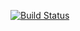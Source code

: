 [![Build Status](https://app.travis-ci.com/bytangle/logic-gates.svg?token=HonyqF5BNi2eEgGcHxvq)](https://app.travis-ci.com/bytangle/logic-gates)